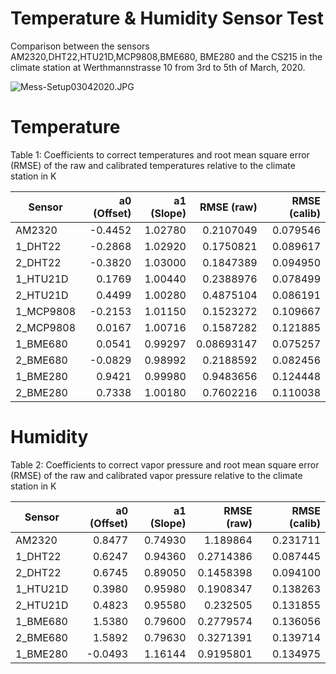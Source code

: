# Temperature & Humidity Sensor Test

Comparison between the sensors AM2320,DHT22,HTU21D,MCP9808,BME680, BME280 and the CS215 in the climate station at Werthmannstrasse 10 from 3rd to 5th of March, 2020.

![Mess-Setup03042020.JPG](Mess-Setup03042020.JPG) 

Temperature
============

Table 1: Coefficients to correct temperatures and root mean square error (RMSE) of the raw and calibrated temperatures relative to the climate station in K

|Sensor | a0 (Offset) | a1 (Slope) | RMSE (raw) | RMSE (calib) |
| --- | ---: | ---: |  ---: | ---: |
|AM2320	|-0.4452 |	1.02780	|0.2107049|	0.079546|
|1_DHT22	|-0.2868|	1.02920	|0.1750821	|0.089617
|2_DHT22	|-0.3820|	1.03000	|0.1847389	|0.094950
|1_HTU21D	|0.1769	|1.00440	|0.2388976	|0.078499
|2_HTU21D	|0.4499	|1.00280	|0.4875104	|0.086191
|1_MCP9808|	-0.2153	|1.01150|	0.1523272	|0.109667
|2_MCP9808|	0.0167|	1.00716	|0.1587282	|0.121885
|1_BME680	|0.0541	|0.99297	|0.08693147	|0.075257
|2_BME680	|-0.0829|	0.98992|	0.2188592	|0.082456
|1_BME280	|0.9421	|0.99980|	0.9483656	|0.124448
|2_BME280	|0.7338	|1.00180|	0.7602216	|0.110038

Humidity
============

Table 2: Coefficients to correct vapor pressure and root mean square error (RMSE) of the raw and calibrated vapor pressure relative to the climate station in K

|Sensor | a0 (Offset) | a1 (Slope) | RMSE (raw) | RMSE (calib) |
| --- | ---: | ---: |  ---: | ---: |
|AM2320	|0.8477	|0.74930	|1.189864	|0.231711|
|1_DHT22	|0.6247	|0.94360|	0.2714386	|0.087445|
|2_DHT22	|0.6745	|0.89050|	0.1458398	|0.094100|
|1_HTU21D	|0.3980	|0.95980|	0.1908347	|0.138263|
|2_HTU21D	|0.4823	|0.95580|	0.232505	|0.131855|
|1_BME680	|1.5380	|0.79600|	0.2779574	|0.136056|
|2_BME680	|1.5892	|0.79630|	0.3271391	|0.139714|
|1_BME280 |-0.0493|	1.16144|	0.9195801|	0.134975|


